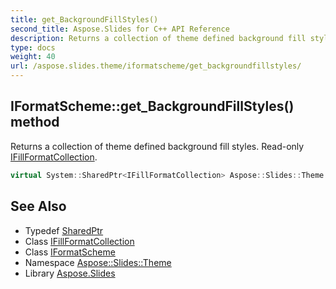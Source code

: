 ```yaml
---
title: get_BackgroundFillStyles()
second_title: Aspose.Slides for C++ API Reference
description: Returns a collection of theme defined background fill styles. Read-only IFillFormatCollection.
type: docs
weight: 40
url: /aspose.slides.theme/iformatscheme/get_backgroundfillstyles/
---
```

## IFormatScheme::get_BackgroundFillStyles() method


Returns a collection of theme defined background fill styles. Read-only [IFillFormatCollection](../../ifillformatcollection/).

```cpp
virtual System::SharedPtr<IFillFormatCollection> Aspose::Slides::Theme::IFormatScheme::get_BackgroundFillStyles()=0
```

## See Also

* Typedef [SharedPtr](../../../system/sharedptr/)
* Class [IFillFormatCollection](../../ifillformatcollection/)
* Class [IFormatScheme](../)
* Namespace [Aspose::Slides::Theme](../../)
* Library [Aspose.Slides](../../../)